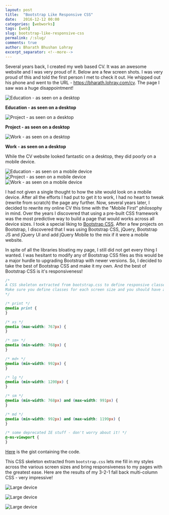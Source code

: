 ```yaml
---
layout: post
title:  "Bootstrap Like Responsive CSS"
date:   2016-12-12 00:00
categories: [webworks]
tags: [web]
slug: bootstrap-like-responsive-css
permalink: /:slug/
comments: true
author: Bharath Bhushan Lohray
excerpt_separator: <!--more-->
---
```

Several years back, I created my web based CV. It was an awesome website and I was very proud of it. Below are a few screen shots. I was very proud of this and told the first person I met to check it out. He whipped out his phone and went to the URL - https://bharath.lohray.com/cv. The page I saw was a huge disappointment!
<!--more-->

![Education - as seen on a desktop](https://s3.amazonaws.com/cdn.bharath.lohray.com/weblog/im/bootstrap-like-responsive-css/education_pg_dt.png)

__Education - as seen on a desktop__


![Project - as seen on a desktop](https://s3.amazonaws.com/cdn.bharath.lohray.com/weblog/im/bootstrap-like-responsive-css/projects_pg_dt.png)

__Project - as seen on a desktop__


![Work - as seen on a desktop](https://s3.amazonaws.com/cdn.bharath.lohray.com/weblog/im/bootstrap-like-responsive-css/work_pg_dt.png)

__Work - as seen on a desktop__

While the CV website looked fantastic on a desktop, they did poorly on a mobile device.

![Education - as seen on a mobile device](https://s3.amazonaws.com/cdn.bharath.lohray.com/weblog/im/bootstrap-like-responsive-css/education_pg_m.png) ![Project - as seen on a mobile device](https://s3.amazonaws.com/cdn.bharath.lohray.com/weblog/im/bootstrap-like-responsive-css/projects_pg_m.png) ![Work - as seen on a mobile device](https://s3.amazonaws.com/cdn.bharath.lohray.com/weblog/im/bootstrap-like-responsive-css/work_pg_m.png)

I had not given a single thought to how the site would look on a mobile device. After all the efforts I had put to get it to work, I had no heart to tweak (rewrite from scratch) the page any further. Now, several years later, I decided to rewrite my online CV this time with the "Mobile First" philosophy in mind. Over the years I discovered that using a pre-built CSS framework was the most predictive way to build a page that would works across all device sizes. I took a special liking to [Bootstrap CSS](https://getbootstrap.com/css/). After a few projects on Bootstrap, I discovered that I was using Bootstrap CSS, jQuery, Bootstrap JS and jQuery UI and add jQuery Mobile to the mix if it were a mobile website.

In spite of all the libraries bloating my page, I still did not get every thing I wanted. I was hesitant to modify any of Bootstrap CSS files as this would be a major hurdle to upgrading Bootstrap with newer versions. So, I decided to take the best of Bootstrap CSS and make it my own. And the best of Bootstrap CSS is it's responsiveness!

```css
/*
A CSS skeleton extracted from bootstrap.css to define responsive classes.
Make sure you define classes for each screen size and you should have a responsive design :-)
*/

/* print */
@media print {
}

/* xs */
@media (max-width: 767px) {
}

/* sm+ */
@media (min-width: 768px) {
}

/* md+ */
@media (min-width: 992px) {
}

/* lg */
@media (min-width: 1200px) {
}

/* sm */
@media (min-width: 768px) and (max-width: 991px) {
}

/* md */
@media (min-width: 992px) and (max-width: 1199px) {
}

/* some deprecated IE stuff - don't worry about it! */
@-ms-viewport {
}
```
[Here](https://gist.github.com/lordloh/88ed45ed8875251e92ba9614300bf180) is the gist containing the code.

This CSS skeleton extracted from `bootstrap.css` lets me fill in my styles across the various screen sizes and bring responsiveness to my pages with the greatest ease. Here are the results of my 3-2-1 fall back multi-column CSS - very impressive!

![Large device](https://s3.amazonaws.com/cdn.bharath.lohray.com/weblog/im/bootstrap-like-responsive-css/projects_pg_lg.png)

![Large device](https://s3.amazonaws.com/cdn.bharath.lohray.com/weblog/im/bootstrap-like-responsive-css/projects_pg_md.png)

![Large device](https://s3.amazonaws.com/cdn.bharath.lohray.com/weblog/im/bootstrap-like-responsive-css/projects_pg_sm-xs.png)
